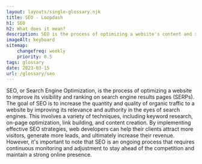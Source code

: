 ```yaml
--- 
layout: layouts/single-glossary.njk
title: SEO - Loopdash
h1: SEO
h2: What does it mean?
description: SEO is the process of optimizing a website's content and structure to improve its visibility and ranking on search engines, and can be achieved through various plugins and techniques in Wordpress.
imageAlt: keyboard
sitemap:
	changefreq: weekly
	priority: 0.5
tags: glossary
date: 2023-03-15
url: /glossary/seo
---
```


SEO, or Search Engine Optimization, is the process of optimizing a website to improve its visibility and ranking on search engine results pages (SERPs). The goal of SEO is to increase the quantity and quality of organic traffic to a website by improving its relevance and authority in the eyes of search engines. This involves a variety of techniques, including keyword research, on-page optimization, link building, and content creation. By implementing effective SEO strategies, web developers can help their clients attract more visitors, generate more leads, and ultimately increase their revenue. However, it's important to note that SEO is an ongoing process that requires continuous monitoring and adjustment to stay ahead of the competition and maintain a strong online presence.
